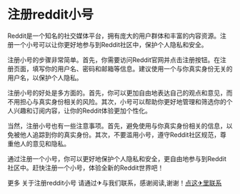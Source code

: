 # 注册reddit小号

Reddit是一个知名的社交媒体平台，拥有庞大的用户群体和丰富的内容资源。注册一个小号可以让你更好地参与到Reddit社区中，保护个人隐私和安全。

注册小号的步骤非常简单。首先，你需要访问Reddit官网并点击注册按钮。在注册页面，填写你的用户名、密码和邮箱等信息。建议使用一个与你真实身份无关的用户名，以保护个人隐私。

注册小号的好处是多方面的。首先，你可以更加自由地表达自己的观点和意见，而不用担心与真实身份相关的风险。其次，小号可以帮助你更好地管理和筛选你的个人兴趣和订阅内容，让你的Reddit体验更加个性化。

当然，注册小号也有一些注意事项。首先，避免使用与你真实身份相关的信息，以免被他人追踪到你的真实身份。其次，不要滥用小号，遵守Reddit社区规范，尊重他人的意见和隐私。

通过注册一个小号，你可以更好地保护个人隐私和安全，更自由地参与到Reddit社区中。赶快注册一个小号，体验全新的Reddit世界吧！

更多 关于注册reddit小号 请通过✈与我们联系，感谢阅读,谢谢！[点这✈里联系](https://acc.k02.cc)